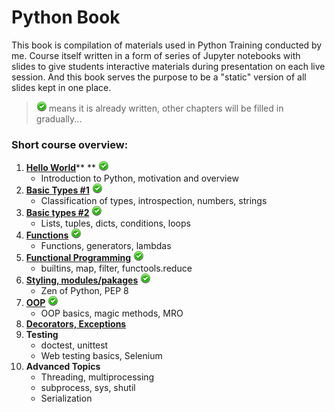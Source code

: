 # Python Book

This book is compilation of materials used in Python Training conducted by me. Course itself written in a form of series of Jupyter notebooks with slides to give students interactive materials during presentation on each live session. And this book serves the purpose to be a "static" version of all slides kept in one place.

> ![](assets/green_ok.png) means it is already written, other chapters will be filled in gradually...

### Short course overview:

1. [**Hello World**](/chapter1.md)** ** ![](assets/green_ok.png)
   * Introduction to Python, motivation and overview
2. [**Basic Types \#1**](/basic-types.md) ![](assets/green_ok.png)
   * Classification of types, introspection, numbers, strings
3. [**Basic types \#2**](/basic-types-part-2.md) ![](assets/green_ok.png)
   * Lists, tuples, dicts, conditions, loops
4. [**Functions**](/functions.md) ![](assets/green_ok.png)
   * Functions, generators, lambdas
5. [**Functional Programming**](/functional-programming.md)  ![](assets/green_ok.png)
   * builtins, map, filter, functools.reduce
6. [**Styling, modules/pakages**](/styling.md)  ![](assets/green_ok.png)
   * Zen of Python, PEP 8
7. [**OOP**](/oop.md)  ![](assets/green_ok.png)
   * OOP basics, magic methods, MRO
8. [**Decorators, Exceptions**](/decorators.md)
9. **Testing**
   * doctest, unittest
   * Web testing basics, Selenium
10. **Advanced Topics**
    * Threading, multiprocessing
    * subprocess, sys, shutil
    * Serialization



